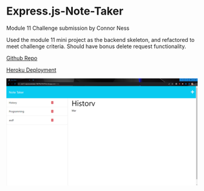 # Express.js-Note-Taker

Module 11 Challenge submission by Connor Ness

Used the module 11 mini project as the backend skeleton, and refactored to meet challenge criteria. Should have bonus delete request functionality.

[Github Repo](https://github.com/PengasKhan/Express.js-Note-Taker)

[Heroku Deployment](https://cnm11-expressnotetaker-94679e233b78.herokuapp.com/)

![Screenshot of Deployment](image.png)
